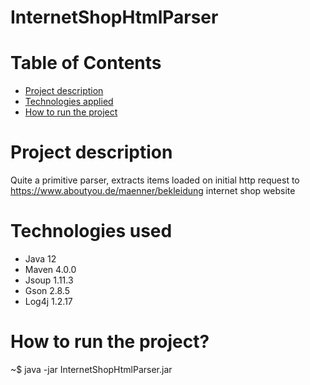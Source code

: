# InternetShopHtmlParser

# Table of Contents
* [Project description](#description)
* [Technologies applied](#technologies)
* [How to run the project](#launch)

# <a name="description"></a>Project description
Quite a primitive parser, extracts items loaded on initial http request to https://www.aboutyou.de/maenner/bekleidung internet shop website

# <a name="technologies"></a>Technologies used
* Java 12
* Maven 4.0.0
* Jsoup 1.11.3
* Gson 2.8.5
* Log4j 1.2.17

# <a name="launch"></a>How to run the project?
~$ java -jar InternetShopHtmlParser.jar 
